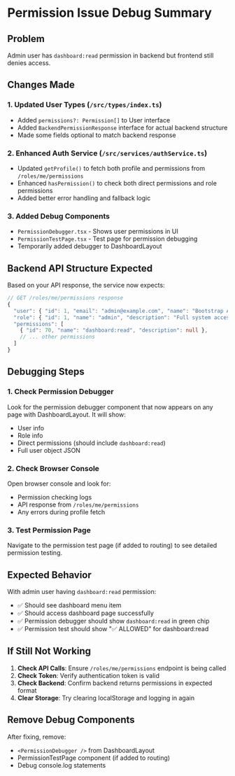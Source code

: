# Permission Issue Debug Summary

## Problem
Admin user has `dashboard:read` permission in backend but frontend still denies access.

## Changes Made

### 1. **Updated User Types** (`/src/types/index.ts`)
- Added `permissions?: Permission[]` to User interface
- Added `BackendPermissionResponse` interface for actual backend structure
- Made some fields optional to match backend response

### 2. **Enhanced Auth Service** (`/src/services/authService.ts`)
- Updated `getProfile()` to fetch both profile and permissions from `/roles/me/permissions`
- Enhanced `hasPermission()` to check both direct permissions and role permissions
- Added better error handling and fallback logic

### 3. **Added Debug Components**
- `PermissionDebugger.tsx` - Shows user permissions in UI
- `PermissionTestPage.tsx` - Test page for permission debugging
- Temporarily added debugger to DashboardLayout

## Backend API Structure Expected
Based on your API response, the service now expects:

```typescript
// GET /roles/me/permissions response
{
  "user": { "id": 1, "email": "admin@example.com", "name": "Bootstrap Admin" },
  "role": { "id": 1, "name": "admin", "description": "Full system access" },
  "permissions": [
    { "id": 70, "name": "dashboard:read", "description": null },
    // ... other permissions
  ]
}
```

## Debugging Steps

### 1. **Check Permission Debugger**
Look for the permission debugger component that now appears on any page with DashboardLayout. It will show:
- User info
- Role info  
- Direct permissions (should include `dashboard:read`)
- Full user object JSON

### 2. **Check Browser Console**
Open browser console and look for:
- Permission checking logs
- API response from `/roles/me/permissions`
- Any errors during profile fetch

### 3. **Test Permission Page**
Navigate to the permission test page (if added to routing) to see detailed permission testing.

## Expected Behavior

With admin user having `dashboard:read` permission:
- ✅ Should see dashboard menu item
- ✅ Should access dashboard page successfully  
- ✅ Permission debugger should show `dashboard:read` in green chip
- ✅ Permission test should show "✅ ALLOWED" for dashboard:read

## If Still Not Working

1. **Check API Calls**: Ensure `/roles/me/permissions` endpoint is being called
2. **Check Token**: Verify authentication token is valid
3. **Check Backend**: Confirm backend returns permissions in expected format
4. **Clear Storage**: Try clearing localStorage and logging in again

## Remove Debug Components
After fixing, remove:
- `<PermissionDebugger />` from DashboardLayout
- PermissionTestPage component (if added to routing)
- Debug console.log statements